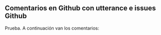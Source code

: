 ## Comentarios en Github con utterance e issues Github

Prueba. A continuación van los comentarios: 

<script src="https://utteranc.es/client.js"
        repo="ucerotk/prueba"
        issue-term="title"
        theme="github-dark"
        input-position-top="true"
        crossorigin="anonymous"
        async>
</script>
